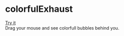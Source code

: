 # colorfulExhaust
[Try it](http://berkkaraal.com/p5js/colorfulExhaust/)<br>
Drag your mouse and see colorfull bubbles behind you.
